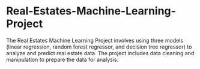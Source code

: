# Real-Estates-Machine-Learning-Project
 The Real Estates Machine Learning Project involves using three models (linear regression, random forest regressor, and decision tree regressor) to analyze and predict real estate data. The project includes data cleaning and manipulation to prepare the data for analysis.
